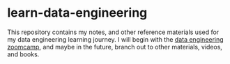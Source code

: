 # learn-data-engineering

This repository contains my notes, and other reference materials used for my
data engineering learning journey.
I will begin with the [data engineering
zoomcamp](https://github.com/DataTalksClub/data-engineering-zoomcamp), and maybe
in the future, branch out to other materials, videos, and books.
